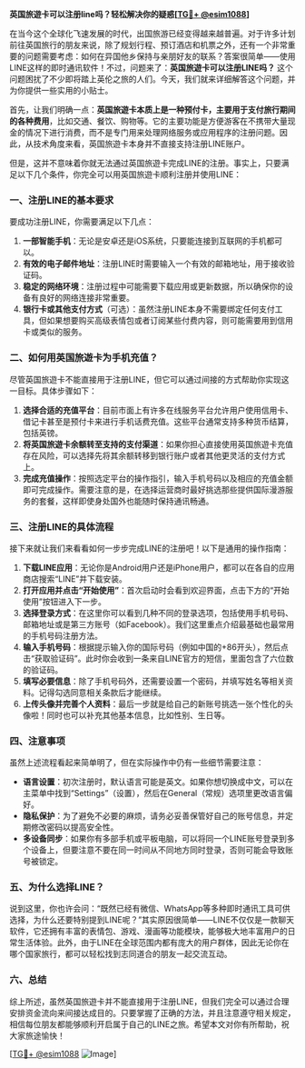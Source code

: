 **英国旅遊卡可以注册line吗？轻松解决你的疑惑[[TG💪+ @esim1088](https://t.me/s/esim1088)]**

在当今这个全球化飞速发展的时代，出国旅游已经变得越来越普遍。对于许多计划前往英国旅行的朋友来说，除了规划行程、预订酒店和机票之外，还有一个非常重要的问题需要考虑：如何在异国他乡保持与亲朋好友的联系？答案很简单——使用LINE这样的即时通讯软件！不过，问题来了：**英国旅遊卡可以注册LINE吗？** 这个问题困扰了不少即将踏上英伦之旅的人们。今天，我们就来详细解答这个问题，并为你提供一些实用的小贴士。

首先，让我们明确一点：**英国旅遊卡本质上是一种预付卡，主要用于支付旅行期间的各种费用**，比如交通、餐饮、购物等。它的主要功能是方便游客在不携带大量现金的情况下进行消费，而不是专门用来处理网络服务或应用程序的注册问题。因此，从技术角度来看，英国旅遊卡本身并不直接支持注册LINE账户。

但是，这并不意味着你就无法通过英国旅遊卡完成LINE的注册。事实上，只要满足以下几个条件，你完全可以用英国旅遊卡顺利注册并使用LINE：

### **一、注册LINE的基本要求**
要成功注册LINE，你需要满足以下几点：
1. **一部智能手机**：无论是安卓还是iOS系统，只要能连接到互联网的手机都可以。
2. **有效的电子邮件地址**：注册LINE时需要输入一个有效的邮箱地址，用于接收验证码。
3. **稳定的网络环境**：注册过程中可能需要下载应用或更新数据，所以确保你的设备有良好的网络连接非常重要。
4. **银行卡或其他支付方式**（可选）：虽然注册LINE本身不需要绑定任何支付工具，但如果想要购买高级表情包或者订阅某些付费内容，则可能需要用到信用卡或类似的服务。

### **二、如何用英国旅遊卡为手机充值？**
尽管英国旅遊卡不能直接用于注册LINE，但它可以通过间接的方式帮助你实现这一目标。具体步骤如下：
1. **选择合适的充值平台**：目前市面上有许多在线服务平台允许用户使用信用卡、借记卡甚至是预付卡来进行手机话费充值。这些平台通常支持多种货币结算，包括英镑。
2. **将英国旅遊卡余额转至支持的支付渠道**：如果你担心直接使用英国旅遊卡充值存在风险，可以选择先将其余额转移到银行账户或者其他更灵活的支付方式上。
3. **完成充值操作**：按照选定平台的操作指引，输入手机号码以及相应的充值金额即可完成操作。需要注意的是，在选择运营商时最好挑选那些提供国际漫游服务的套餐，这样即使身处国外也能随时保持通讯畅通。

### **三、注册LINE的具体流程**
接下来就让我们来看看如何一步步完成LINE的注册吧！以下是通用的操作指南：
1. **下载LINE应用**：无论你是Android用户还是iPhone用户，都可以在各自的应用商店搜索“LINE”并下载安装。
2. **打开应用并点击“开始使用”**：首次启动时会看到欢迎界面，点击下方的“开始使用”按钮进入下一步。
3. **选择登录方式**：在这里你可以看到几种不同的登录选项，包括使用手机号码、邮箱地址或是第三方账号（如Facebook）。我们这里重点介绍最基础也最常用的手机号码注册方法。
4. **输入手机号码**：根据提示输入你的国际号码（例如中国的+86开头），然后点击“获取验证码”。此时你会收到一条来自LINE官方的短信，里面包含了六位数的验证码。
5. **填写必要信息**：除了手机号码外，还需要设置一个密码，并填写姓名等相关资料。记得勾选同意相关条款后才能继续。
6. **上传头像并完善个人资料**：最后一步就是给自己的新账号挑选一张个性化的头像啦！同时也可以补充其他基本信息，比如性别、生日等。

### **四、注意事项**
虽然上述流程看起来简单明了，但在实际操作中仍有一些细节需要注意：
- **语言设置**：初次注册时，默认语言可能是英文。如果你想切换成中文，可以在主菜单中找到“Settings”（设置），然后在General（常规）选项里更改语言偏好。
- **隐私保护**：为了避免不必要的麻烦，请务必妥善保管好自己的账号信息，并定期修改密码以提高安全性。
- **多设备同步**：如果你有多部手机或平板电脑，可以将同一个LINE账号登录到多个设备上，但要注意不要在同一时间从不同地方同时登录，否则可能会导致账号被锁定。

### **五、为什么选择LINE？**
说到这里，你也许会问：“既然已经有微信、WhatsApp等多种即时通讯工具可供选择，为什么还要特别提到LINE呢？”其实原因很简单——LINE不仅仅是一款聊天软件，它还拥有丰富的表情包、游戏、漫画等功能模块，能够极大地丰富用户的日常生活体验。此外，由于LINE在全球范围内都有庞大的用户群体，因此无论你在哪个国家旅行，都可以轻松找到志同道合的朋友一起交流互动。

### **六、总结**
综上所述，虽然英国旅遊卡并不能直接用于注册LINE，但我们完全可以通过合理安排资金流向来间接达成目的。只要掌握了正确的方法，并且注意遵守相关规定，相信每位朋友都能够顺利开启属于自己的LINE之旅。希望本文对你有所帮助，祝大家旅途愉快！

[[TG💪+ @esim1088](https://t.me/s/esim1088) ![Image](https://i.postimg.cc/4NQfJmqS/Snipaste-2025-05-13-00-14-12.png)]